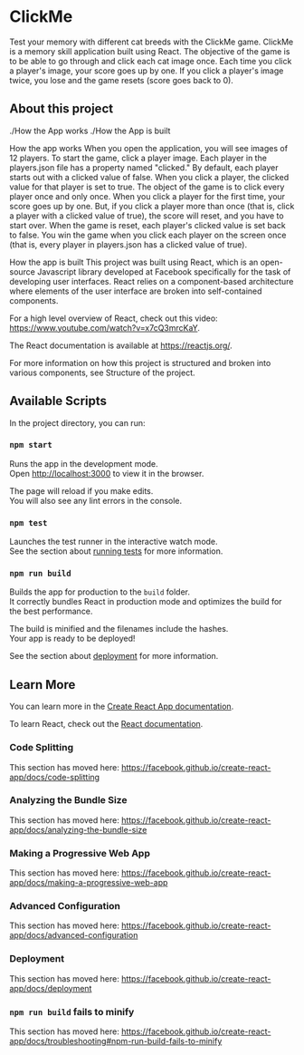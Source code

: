 
# ClickMe

Test your memory with different cat breeds with the ClickMe game. ClickMe is a memory skill application built using React. The objective of the game is to be able to go through and click each cat image once. Each time you click a player's image, your score goes up by one. If you click a player's image twice, you lose and the game resets (score goes back to 0).

## About this project 
./How the App works
./How the App is built

How the app works
When you open the application, you will see images of 12 players. To start the game, click a player image. Each player in the players.json file has a property named "clicked." By default, each player starts out with a clicked value of false. When you click a player, the clicked value for that player is set to true. The object of the game is to click every player once and only once. When you click a player for the first time, your score goes up by one. But, if you click a player more than once (that is, click a player with a clicked value of true), the score will reset, and you have to start over. When the game is reset, each player's clicked value is set back to false. You win the game when you click each player on the screen once (that is, every player in players.json has a clicked value of true).

How the app is built
This project was built using React, which is an open-source Javascript library developed at Facebook specifically for the task of developing user interfaces. React relies on a component-based architecture where elements of the user interface are broken into self-contained components.

For a high level overview of React, check out this video: https://www.youtube.com/watch?v=x7cQ3mrcKaY.

The React documentation is available at https://reactjs.org/.

For more information on how this project is structured and broken into various components, see Structure of the project.

## Available Scripts

In the project directory, you can run:

### `npm start`

Runs the app in the development mode.<br>
Open [http://localhost:3000](http://localhost:3000) to view it in the browser.

The page will reload if you make edits.<br>
You will also see any lint errors in the console.

### `npm test`

Launches the test runner in the interactive watch mode.<br>
See the section about [running tests](https://facebook.github.io/create-react-app/docs/running-tests) for more information.

### `npm run build`

Builds the app for production to the `build` folder.<br>
It correctly bundles React in production mode and optimizes the build for the best performance.

The build is minified and the filenames include the hashes.<br>
Your app is ready to be deployed!

See the section about [deployment](https://facebook.github.io/create-react-app/docs/deployment) for more information.


## Learn More

You can learn more in the [Create React App documentation](https://facebook.github.io/create-react-app/docs/getting-started).

To learn React, check out the [React documentation](https://reactjs.org/).

### Code Splitting

This section has moved here: https://facebook.github.io/create-react-app/docs/code-splitting

### Analyzing the Bundle Size

This section has moved here: https://facebook.github.io/create-react-app/docs/analyzing-the-bundle-size

### Making a Progressive Web App

This section has moved here: https://facebook.github.io/create-react-app/docs/making-a-progressive-web-app

### Advanced Configuration

This section has moved here: https://facebook.github.io/create-react-app/docs/advanced-configuration

### Deployment

This section has moved here: https://facebook.github.io/create-react-app/docs/deployment

### `npm run build` fails to minify

This section has moved here: https://facebook.github.io/create-react-app/docs/troubleshooting#npm-run-build-fails-to-minify
